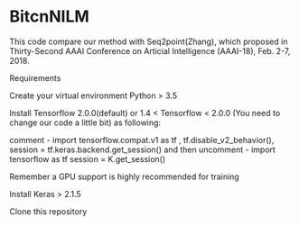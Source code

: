 # BitcnNILM
This code compare our method with Seq2point(Zhang), which proposed in Thirty-Second AAAI Conference on Articial Intelligence (AAAI-18), Feb. 2-7, 2018.  

Requirements

Create your virtual environment Python > 3.5

Install Tensorflow 2.0.0(default) or 1.4 < Tensorflow < 2.0.0 (You need to change our code a little bit) as following:
  
  comment -     import tensorflow.compat.v1 as tf , tf.disable_v2_behavior(), session = tf.keras.backend.get_session()
  and then uncomment -    import tensorflow as tf                            session = K.get_session()


Remember a GPU support is highly recommended for training


Install Keras > 2.1.5

Clone this repository

